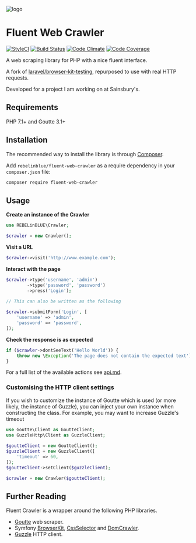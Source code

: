![logo](https://www.sainsburys.co.uk/assets/images/logos_logoImage_5TrheyQtjk6OXYZV6GvC1R_sainsburys-logo.svg)

Fluent Web Crawler
==================

[![StyleCI](https://styleci.io/repos/85713671/shield?style=flat-square&branch=master)](https://styleci.io/repos/85713671)
[![Build Status](https://img.shields.io/travis/REBELinBLUE/fluent-crawler/master.svg?style=flat-square)](https://travis-ci.org/REBELinBLUE/fluent-crawler)
[![Code Climate](https://img.shields.io/codeclimate/coverage-letter/REBELinBLUE/fluent-crawler?style=flat-square)](https://codeclimate.com/github/REBELinBLUE/fluent-crawler)
[![Code Coverage](https://img.shields.io/codecov/c/github/REBELinBLUE/fluent-crawler/master.svg?style=flat-square)](https://codecov.io/gh/REBELinBLUE/fluent-crawler)

A web scraping library for PHP with a nice fluent interface.

A fork of [laravel/browser-kit-testing](https://github.com/laravel/browser-kit-testing), repurposed to use with real HTTP requests.

Developed for a project I am working on at Sainsbury's.

## Requirements

PHP 7.1+ and Goutte 3.1+

## Installation

The recommended way to install the library is through [Composer](http://getcomposer.org).

Add ``rebelinblue/fluent-web-crawler`` as a require dependency in your ``composer.json`` file:

```bash
composer require fluent-web-crawler
```

## Usage

**Create an instance of the Crawler**

```php
use REBELinBLUE\Crawler;

$crawler = new Crawler();
```

**Visit a URL**

```php
$crawler->visit('http://www.example.com');
```

**Interact with the page**

```php
$crawler->type('username', 'admin')
        ->type('password', 'password')
        ->press('Login');
        
// This can also be written as the following

$crawler->submitForm('Login', [
    'username' => 'admin',
    'password' => 'password',
]);

```

**Check the response is as expected**
```php
if ($crawler->dontSeeText('Hello World')) {
    throw new \Exception('The page does not contain the expected text');
}
```

For a full list of the available actions see [api.md](api.md).

### Customising the HTTP client settings
If you wish to customize the instance of Goutte which is used (or more likely, the instance of Guzzle), you can
inject your own instance when constructing the class. For example, you may want to increase Guzzle's timeout

```php
use Goutte\Client as GoutteClient;
use GuzzleHttp\Client as GuzzleClient;
    
$goutteClient = new GoutteClient();
$guzzleClient = new GuzzleClient([
    'timeout' => 60,
]);
$goutteClient->setClient($guzzleClient);

$crawler = new Crawler($goutteClient);
```

## Further Reading

Fluent Crawler is a wrapper around the following PHP libraries.

* [Goutte](https://github.com/FriendsOfPHP/Goutte) web scraper.
* Symfony [BrowserKit](https://symfony.com/components/BrowserKit), [CssSelector](https://symfony.com/doc/current/components/css_selector.html) and [DomCrawler](https://symfony.com/doc/current/components/dom_crawler.html).
* [Guzzle](http://docs.guzzlephp.org) HTTP client.
